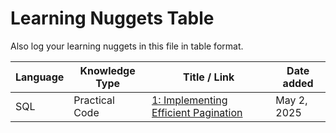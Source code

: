 # Learning Nuggets Table

Also log your learning nuggets in this file in table format.

| Language | Knowledge Type | Title / Link | Date added |
| -------- | -------------- | ------------ | ---------- |
| SQL      | Practical Code | [1: Implementing Efficient Pagination](https://github.com/herougo/LearningNugget/wiki/Original-Articles-SQL#1-implementing-efficient-pagination) | May 2, 2025 |

